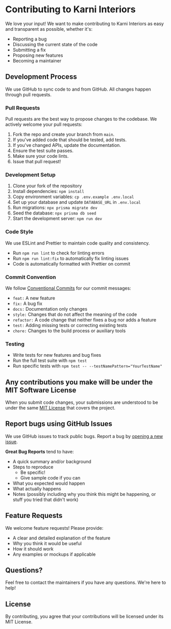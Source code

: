 # Contributing to Karni Interiors

We love your input! We want to make contributing to Karni Interiors as easy and transparent as possible, whether it's:

- Reporting a bug
- Discussing the current state of the code
- Submitting a fix
- Proposing new features
- Becoming a maintainer

## Development Process

We use GitHub to sync code to and from GitHub. All changes happen through pull requests.

### Pull Requests

Pull requests are the best way to propose changes to the codebase. We actively welcome your pull requests:

1. Fork the repo and create your branch from `main`.
2. If you've added code that should be tested, add tests.
3. If you've changed APIs, update the documentation.
4. Ensure the test suite passes.
5. Make sure your code lints.
6. Issue that pull request!

### Development Setup

1. Clone your fork of the repository
2. Install dependencies: `npm install`
3. Copy environment variables: `cp .env.example .env.local`
4. Set up your database and update `DATABASE_URL` in `.env.local`
5. Run migrations: `npx prisma migrate dev`
6. Seed the database: `npx prisma db seed`
7. Start the development server: `npm run dev`

### Code Style

We use ESLint and Prettier to maintain code quality and consistency.

- Run `npm run lint` to check for linting errors
- Run `npm run lint:fix` to automatically fix linting issues
- Code is automatically formatted with Prettier on commit

### Commit Convention

We follow [Conventional Commits](https://www.conventionalcommits.org/) for our commit messages:

- `feat:` A new feature
- `fix:` A bug fix
- `docs:` Documentation only changes
- `style:` Changes that do not affect the meaning of the code
- `refactor:` A code change that neither fixes a bug nor adds a feature
- `test:` Adding missing tests or correcting existing tests
- `chore:` Changes to the build process or auxiliary tools

### Testing

- Write tests for new features and bug fixes
- Run the full test suite with `npm test`
- Run specific tests with `npm test -- --testNamePattern="YourTestName"`

## Any contributions you make will be under the MIT Software License

When you submit code changes, your submissions are understood to be under the same [MIT License](http://choosealicense.com/licenses/mit/) that covers the project.

## Report bugs using GitHub Issues

We use GitHub issues to track public bugs. Report a bug by [opening a new issue](https://github.com/yourname/karni-interiors/issues).

**Great Bug Reports** tend to have:

- A quick summary and/or background
- Steps to reproduce
  - Be specific!
  - Give sample code if you can
- What you expected would happen
- What actually happens
- Notes (possibly including why you think this might be happening, or stuff you tried that didn't work)

## Feature Requests

We welcome feature requests! Please provide:

- A clear and detailed explanation of the feature
- Why you think it would be useful
- How it should work
- Any examples or mockups if applicable

## Questions?

Feel free to contact the maintainers if you have any questions. We're here to help!

## License

By contributing, you agree that your contributions will be licensed under its MIT License.
